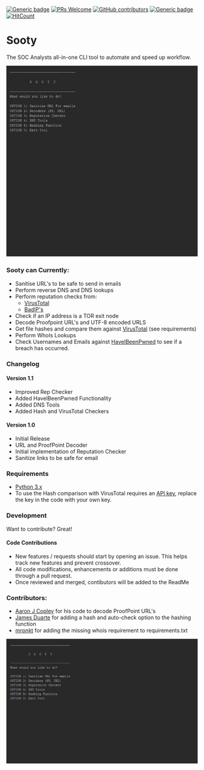 [![Generic badge](https://img.shields.io/badge/Made%20with-Python-blue.svg?style=flat-square)](https://GitHub.com/theresafewconors/sooty)
[![PRs Welcome](https://img.shields.io/badge/PRs-welcome-green.svg?style=flat-square)](https://GitHub.com/theresafewconors/sooty)
[![GitHub contributors](https://img.shields.io/github/contributors/theresafewconors/sooty.svg?style=flat-square)](https://GitHub.com/theresafewconors/sooty/graphs/contributors/)
[![Generic badge](https://img.shields.io/badge/Built%20For-SOC%20Analyst's-olive.svg?style=flat-square)](https://GitHub.com/theresafewconors/sooty)
[![HitCount](http://hits.dwyl.io/theresafewconors/sooty.svg)](https://GitHub.com/theresafewconors/sooty)




# Sooty

The SOC Analysts all-in-one CLI tool to automate and speed up workflow. 

![](readmeimages/repcheck.gif)

### Sooty can Currently:
  - Sanitise URL's to be safe to send in emails
  - Perform reverse DNS and DNS lookups
  - Perform reputation checks from:
    - [VirusTotal](https://www.virustotal.com)
    - [BadIP's](https://www.badips.com/)
  - Check if an IP address is a TOR exit node
  - Decode Proofpoint URL's and  UTF-8 encoded URLS
  - Get file hashes and compare them against [VirusTotal](https://www.virustotal.com) (see requirements)
  - Perform WhoIs Lookups
  - Check Usernames and Emails against [HaveIBeenPwned](https://haveibeenpwned.com) to see if a breach has occurred.

### Changelog

#### Version 1.1
 - Improved Rep Checker
 - Added HaveIBeenPwned Functionality
 - Added DNS Tools
 - Added Hash and VirusTotal Checkers
 
#### Version 1.0
 - Initial Release
 - URL and ProofPoint Decoder
 - Initial implementation of Reputation Checker
 - Sanitize links to be safe for email
 
### Requirements
 - [Python 3.x](https://www.python.org/)
 - To use the Hash comparison with VirusTotal requires an [API key](https://developers.virustotal.com/reference), replace the key in the code with your own key.
 
 
### Development

Want to contribute? Great!

  #### Code Contributions
  - New features / requests should start by opening an issue. This helps track new features and prevent crossover.
  - All code modifications, enhancements or additions must be done through a pull request. 
  - Once reviewed and merged, contibutors will be added to the ReadMe



### Contributors:

 - [Aaron J Copley](https://github.com/aaronjcopley) for his code to decode ProofPoint URL's
 - [James Duarte](https://github.com/GarnetSunset) for adding a hash and auto-check option to the hashing function
 - [mrpnkt](https://github.com/mrpnkt) for adding the missing whois requirement to requirements.txt

 ![](readmeimages/vt_hashchecker.gif)
